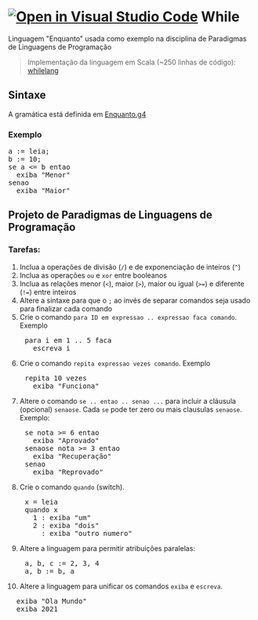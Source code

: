[![Open in Visual Studio Code](https://classroom.github.com/assets/open-in-vscode-f059dc9a6f8d3a56e377f745f24479a46679e63a5d9fe6f495e02850cd0d8118.svg)](https://classroom.github.com/online_ide?assignment_repo_id=6071924&assignment_repo_type=AssignmentRepo)
While
=====

Linguagem "Enquanto" usada como exemplo na disciplina de Paradigmas de Linguagens de Programação

> Implementação da linguagem em Scala (~250 linhas de código): [whilelang](http://github.com/lrlucena/whilelang)

## Sintaxe

A gramática está definida em [Enquanto.g4](https://github.com/lrlucena/While/blob/master/src/plp/enquanto/parser/Enquanto.g4)

### Exemplo

<pre lang="Scala">
a := leia;
b := 10;
se a <= b entao
  exiba "Menor"
senao
  exiba "Maior"
</pre>

## Projeto de Paradigmas de Linguagens de Programação

### Tarefas:
1. Inclua a operações de divisão (`/`) e de exponenciação de inteiros (`^`)
2. Inclua as operações `ou` e `xor` entre booleanos
3. Inclua as relações menor (`<`), maior (`>`), maior ou igual (`>=`) e diferente (`!=`) entre inteiros
4. Altere a sintaxe para que o `;` ao invés de separar comandos seja usado para finalizar cada comando  
5. Crie o comando `para ID em expressao .. expressao faca comando`. Exemplo
<pre lang="scala">
    para i em 1 .. 5 faca
      escreva i
</pre>
6. Crie o comando `repita expressao vezes comando`. Exemplo
<pre lang="scala">
    repita 10 vezes
      exiba "Funciona"
</pre>
7. Altere o comando `se .. entao .. senao ...` para incluir a cláusula (opcional) `senaose`. Cada `se` pode ter zero ou mais clausulas `senaose`. Exemplo:
<pre lang="scala">
    se nota >= 6 entao
      exiba "Aprovado"
    senaose nota >= 3 entao
      exiba "Recuperação"
    senao
      exiba "Reprovado"
</pre>

8. Crie o comando `quando` (switch).
<pre lang="scala">
    x = leia
    quando x
      1 : exiba "um"
      2 : exiba "dois"
      _ : exiba "outro numero"
</pre>

9. Altere a linguagem para permitir atribuições paralelas:
<pre lang="scala">
    a, b, c := 2, 3, 4
    a, b := b, a
</pre>
  
10. Altere a linguagem para unificar os comandos `exiba` e `escreva`.
<pre lang="scala">
  exiba "Ola Mundo"
  exiba 2021
</pre>
